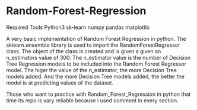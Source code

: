 # Random-Forest-Regression

Required Tools 
	Python3
	sk-learn
	numpy
	pandas
	matplotlib
	

A very basic implementation of Random Forest Regression in python. The sklearn.ensemble library is used to import the RandomForestRegressor class. The object of the class is created and is given a given an n_estimators value of 300. The n_estimator value is the number of Decision Tree Regression models to be included into the Random Forest Regressor model. The higer the value of the n_estimator, the more Decision Tree models added. And the more Decision Tree models added, the better the model is at predicting values of the dataset.



Those who want to practice with Random_Forest_Regression in python that time its repo is vary reliable because i used comment in every section.
